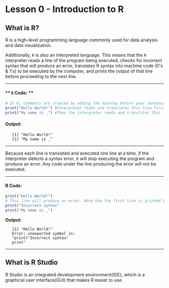 
# Lesson 0 - Introduction to R 

## What is R?

R is a high-level programming language commonly used for data analysis and data visualization. 

Additionally, `R` is also an interpreted language. This means that the `R` interpreter reads a line of the program being executed, checks for incorrect syntax that will produce an error, translates R syntax into machine code (0's & 1's) to be executed by the computer, and prints the output of that line before proceeding to the next line. 

----
#### ** `R` Code: **
```R
# In R, comments are created by adding the hashtag before your sentence so that the interpretor knows that they are comments.
print("Hello World!") #Interpreter reads and translates this line first
print("My name is _") #Then the interpreter reads and translates this line next
```
#### **Output:**

<p>
   
```
   [1] "Hello World!"
   [1] "My name is _"
```
   
</p>

----

Because each line is translated and executed one line at a time, if the interpreter detects a syntax error, it will stop executing the program and produce an error. Any code under the line producing the error will not be executed.

----
#### **R Code:**

```R
print("Hello World!") 
# This line will produce an error. Note how the first line is printed but neither the second nor third line are.
print("Incorrect syntax" 
print("My name is _") 
```
**Output:**

<p>

```
   [1] "Hello World!"
   Error: unexpected symbol in:
   "print("Incorrect syntax" 
   print"
```

</p>

----

## What is R Studio

R Studio is an integrated development environment(IDE), which is a graphical user interface(GUI) that makes R easier to use.


